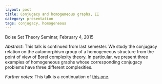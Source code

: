 ```yaml
---
layout: post
title: Conjugacy and homogeneous graphs, II
category: presentation
tags: conjugacy, homogeneous
---
```


Boise Set Theory Seminar, February 4, 2015<!--more-->

*Abstract*: This talk is continued from last semester. We study the conjugacy relation on the automorphism group of a homogeneous structure from the point of view of Borel complexity theory. In particular, we present three examples of homogeneous graphs whose corresponding conjugacy problems have three different complexities.

*Further notes*: This talk is a continuation of [this one](/conjugacy-and-homogeneous-graphs/).
